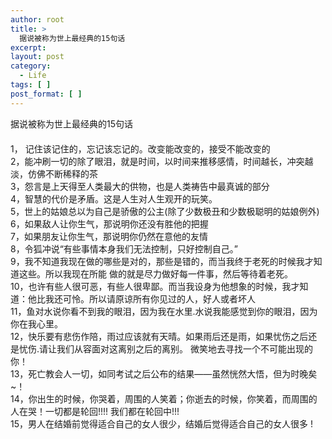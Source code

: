 ```yaml
---
author: root
title: >
  据说被称为世上最经典的15句话
excerpt:
layout: post
category:
  - Life
tags: [ ]
post_format: [ ]
---
```

据说被称为世上最经典的15句话  
　  
1， 记住该记住的，忘记该忘记的。改变能改变的，接受不能改变的  
2，能冲刷一切的除了眼泪，就是时间，以时间来推移感情，时间越长，冲突越淡，仿佛不断稀释的茶  
3，怨言是上天得至人类最大的供物，也是人类祷告中最真诚的部分  
4，智慧的代价是矛盾。这是人生对人生观开的玩笑。  
5，世上的姑娘总以为自己是骄傲的公主(除了少数极丑和少数极聪明的姑娘例外)  
6，如果敌人让你生气，那说明你还没有胜他的把握  
7，如果朋友让你生气，那说明你仍然在意他的友情  
8，令狐冲说“有些事情本身我们无法控制，只好控制自己。”  
9，我不知道我现在做的哪些是对的，那些是错的，而当我终于老死的时候我才知道这些。所以我现在所能 做的就是尽力做好每一件事，然后等待着老死。  
10，也许有些人很可恶，有些人很卑鄙。而当我设身为他想象的时候，我才知道：他比我还可怜。所以请原谅所有你见过的人，好人或者坏人  
11，鱼对水说你看不到我的眼泪，因为我在水里.水说我能感觉到你的眼泪，因为你在我心里。  
12，快乐要有悲伤作陪，雨过应该就有天晴。如果雨后还是雨，如果忧伤之后还是忧伤.请让我们从容面对这离别之后的离别。 微笑地去寻找一个不可能出现的你！  
13，死亡教会人一切，如同考试之后公布的结果――虽然恍然大悟，但为时晚矣~！  
14，你出生的时候，你哭着，周围的人笑着；你逝去的时候，你笑着，而周围的人在哭！一切都是轮回!!!! 我们都在轮回中!!!  
15，男人在结婚前觉得适合自己的女人很少，结婚后觉得适合自己的女人很多 !